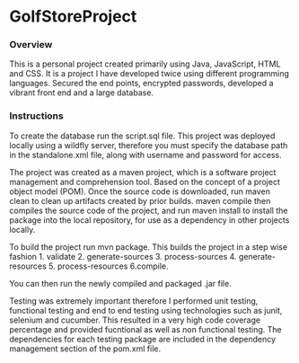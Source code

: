 # GolfStoreProject


### Overview

This is a personal project created primarily using Java, JavaScript, HTML and CSS. It is a project I have developed twice using different programming languages. Secured the end points, encrypted passwords, developed a vibrant front end and a large database. 


### Instructions

To create the database run the script.sql file. This project was deployed locally using a wildfly server, therefore you must specify the database path in the standalone.xml file, along with username and password for access.


The project was created as a maven project, which is a software project management and comprehension tool. Based on the concept of a project object model (POM). Once the source code is downloaded, run maven clean to clean up artifacts created by prior builds. maven compile then compiles the source code of the project, and run maven install to install the package into the local repository, for use as a dependency in other projects locally. 


To build the project run mvn package. This builds the project in a step wise fashion 1. validate 2. generate-sources 3. process-sources 4. generate-resources 5. process-resources 6.compile.

You can then run the newly compiled and packaged .jar file.



Testing was extremely important therefore I performed unit testing, functional testing and end to end testing using technologies such as junit, selenium and cucumber. This resulted in a very high code coverage percentage and provided fucntional as well as non functional testing. The dependencies for each testing package are included in the dependency management section of the pom.xml file.
